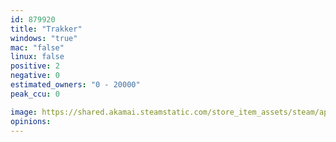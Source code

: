 ```yaml
---
id: 879920
title: "Trakker"
windows: "true"
mac: "false"
linux: false
positive: 2
negative: 0
estimated_owners: "0 - 20000"
peak_ccu: 0

image: https://shared.akamai.steamstatic.com/store_item_assets/steam/apps/879920/header.jpg?t=1625425302
opinions:
---
```


